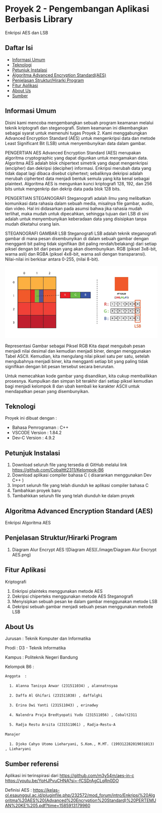 # Proyek 2 - Pengembangan Aplikasi Berbasis Library

Enkripsi AES dan LSB

## Daftar Isi

- [Informasi Umum](#informasi-umum)
- [Teknologi](#teknologi)
- [Petunjuk Instalasi](#petunjuk-instalasi)
- [Algoritma Advanced Encryption Standard(AES)](#algoritma-aes)
- [Penjelasan Struktur/Hirarki Program](#penjelasan-strukturhirarki-program)
- [Fitur Aplikasi](#fitur-aplikasi)
- [About Us](#about-us)
- [Sumber](#sumber-referensi)

## Informasi Umum

Disini kami mencoba mengembangkan sebuah program keamanan melalui teknik kriptografi dan steganografi. Sistem keamanan ini dikembangkan sebagai syarat untuk memenuhi tugas Proyek 2. Kami menggabungkan Advanced Encryption Standard (AES) untuk mengenkripsi data dan metode Least Significant Bit (LSB) untuk menyembunyikan data dalam gambar.

PENGERTIAN AES
Advanced Encryption Standard (AES) merupakan algoritma cryptographic yang dapat digunkan untuk mengamakan data. Algoritma AES adalah blok chipertext simetrik yang dapat mengenkripsi (encipher) dan dekripsi (decipher) informasi. Enkripsi merubah data yang tidak dapat lagi dibaca disebut ciphertext; sebaliknya dekripsi adalah merubah ciphertext data menjadi bentuk semula yang kita kenal sebagai plaintext. Algoritma AES is mengunkan kunci kriptografi 128, 192, dan 256 bits untuk mengenkrip dan dekrip data pada blok 128 bits.

PENGERTIAN STEGANOGRAFI
Steganografi adalah ilmu yang melibatkan komunikasi data rahasia dalam sebuah media, misalnya file gambar, audio, dan video. Hal ini didasarkan pada asumsi bahwa jika rahasia mudah terlihat, maka mudah untuk dipecahkan, sehingga tujuan dari LSB di sini adalah untuk menyembunyikan keberadaan data yang disisipkan tanpa mudah diketahui orang lain.

STEGANOGRAFI GAMBAR LSB
Steganografi LSB adalah teknik steganografi gambar di mana pesan disembunyikan di dalam sebuah gambar dengan mengganti bit paling tidak signifikan (bit paling rendah/belakang) dari setiap piksel dengan bit dari pesan yang akan disembunyikan.
RGB (piksel 3x8-bit, warna asli) dan RGBA (piksel 4x8-bit, warna asli dengan transparansi). Nilai-nilai ini berkisar antara 0-255, (nilai 8-bit).

![REPRESENTASI LSB](./image/LSB.webp)

Representasi Gambar sebagai Piksel RGB
Kita dapat mengubah pesan menjadi nilai desimal dan kemudian menjadi biner, dengan menggunakan Tabel ASCII. Kemudian, kita mengulang nilai piksel satu per satu, setelah mengubahnya menjadi biner, kita mengganti setiap bit yang paling tidak signifikan dengan bit pesan tersebut secara berurutan.

Untuk memecahkan kode gambar yang disandikan, kita cukup membalikkan prosesnya. Kumpulkan dan simpan bit terakhir dari setiap piksel kemudian bagi menjadi kelompok 8 dan ubah kembali ke karakter ASCII untuk mendapatkan pesan yang disembunyikan.

## Teknologi

Proyek ini dibuat dengan :

- Bahasa Pemrograman : C++
- VSCODE Version : 1.84.2
- Dev-C Version : 4.9.2

## Petunjuk Instalasi

1. Download seluruh file yang tersedia di GitHub melalui link https://github.com/Cobalttt2311/Kelompok-B6
2. Download aplikasi compiler bahasa C ( disarankan menggunakan Dev C++ )
3. Import seluruh file yang telah diunduh ke aplikasi compiler bahasa C
4. Tambahkan proyek baru
5. Tambahkkan seluruh file yang telah diunduh ke dalam proyek

## Algoritma Advanced Encryption Standard (AES)

Enkripsi Algoritma AES

 <!--![Algorithm schema](./image/nama.jpg) ini buat image algoritma encrypt-->

## Penjelasan Struktur/Hirarki Program

1. Diagram Alur Encrypt AES
   ![Diagram AES](./image/Diagram Alur Encrypt AES.png)

## Fitur Aplikasi

Kriptografi

1. Enkripsi plainteks menggunakan metode AES
2. Dekripsi chiperteks menggunakan metode AES
   Steganografi
3. Menyisipkan sebuah pesan ke dalam gambar menggunakan metode LSB
4. Dekripsi sebuah gambar menjadi sebuah pesan menggunakan metode LSB

## About Us

Jurusan : Teknik Komputer dan Informatika

Prodi : D3 - Teknik Informatika

Kampus : Politeknik Negeri Bandung

Kelompok B6 :

    Anggota  :

      1. Alanna Tanisya Anwar (231511034) , alannatnsyaa

      2. Daffa Al Ghifari (231511038) , daffalghi

      3. Erina Dwi Yanti (231511043) , erinadwy

      4. Nalendra Praja Bredtyopati Yudo (231511056) , Cobalt2311

      5. Radja Restu Arsita (231511061) , Radja-Restu-A

    Manajer

      1. Djoko Cahyo Utomo Lieharyani, S.Kom., M.MT. (199312282019031013) , Lieharyani

## Sumber referensi

Aplikasi ini terinspirasi dari
https://github.com/m3y54m/aes-in-c
https://youtu.be/YpHJPvuCHNA?si=-fCSDrAgCLqRn0DO

Definisi AES :
https://kelas-ol.esaunggul.ac.id/pluginfile.php/232572/mod_forum/intro/Enkripsi%20Algoritma%20AES%20(Advanced%20Encryption%20Standard)%20PERTEMUAN%20KE%205.pdf?time=1585913179960
